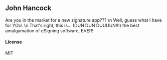 ## John Hancock

Are you in the market for a new signature app??? \n Well, guess what I have for YOU. \n That\'s right, this is... (DUN DUN DUUUUN!!!) the best amalgamation of eSigning software, EVER!

#### License

MIT